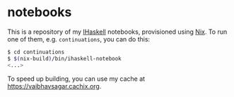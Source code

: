 # notebooks

This is a repository of my [IHaskell](https://github.com/gibiansky/IHaskell)
notebooks, provisioned using [Nix](https://nixos.org/). To run one of them,
e.g. `continuations`, you can do this:

```bash
$ cd continuations
$ $(nix-build)/bin/ihaskell-notebook
<...>
```

To speed up building, you can use my cache at https://vaibhavsagar.cachix.org.
